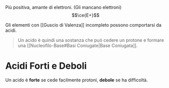 Più positiva, amante di elettroni. (Gli mancano elettroni)
$$\ce{E+}$$

Gli elementi con [[Guscio di Valenza]] incompleto possono comportarsi da acidi.

>Un acido è quindi una sostanza che può cedere un protone e formare una [[Nucleofilo-Base#Basi Coniugate|Base Coniugata]].
# Acidi Forti e Deboli
Un acido è **forte** se cede facilmente protoni, **debole** se ha difficoltà.
